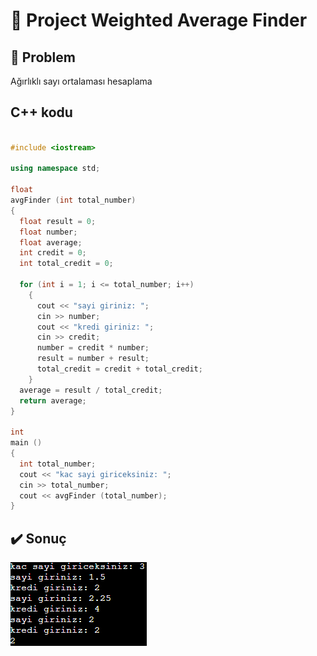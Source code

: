 # 🎀 Project Weighted Average Finder

## 🤔 Problem

Ağırlıklı sayı ortalaması hesaplama

## C++ kodu

```c++

#include <iostream>

using namespace std;

float
avgFinder (int total_number)
{
  float result = 0;
  float number;
  float average;
  int credit = 0;
  int total_credit = 0;

  for (int i = 1; i <= total_number; i++)
    {
      cout << "sayi giriniz: ";
      cin >> number;
      cout << "kredi giriniz: ";
      cin >> credit;
      number = credit * number;
      result = number + result;
      total_credit = credit + total_credit;
    }
  average = result / total_credit;
  return average;
}

int
main ()
{
  int total_number;
  cout << "kac sayi giriceksiniz: ";
  cin >> total_number;
  cout << avgFinder (total_number);
}

```

## ✔️ Sonuç

![](https://raw.githubusercontent.com/ArdaSirvan/algorithm-examples/main/Weighted%20Average%20Finder/Ekran%20Al%C4%B1nt%C4%B1s%C4%B1.PNG)
